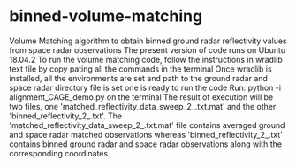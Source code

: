 # binned-volume-matching
Volume Matching algorithm to obtain binned ground radar reflectivity values from space radar observations
The present version of code runs on Ubuntu 18.04.2
To run the volume matching code, follow the instructions in wradlib text file by copy pating all the commands in the terminal
Once wradlib is installed, all the environments are set and path to the ground radar and space radar directory file is set one is ready to run the code
Run: python -i alignment_CAGE_demo.py on the terminal
The result of execution will be two files, one 'matched_reflectivity_data_sweep_2_.txt.mat' and the other 'binned_reflectivity_2_.txt'. 
The 'matched_reflectivity_data_sweep_2_.txt.mat' file contains averaged ground and space radar matched observations whereas 'binned_reflectivity_2_.txt' contains binned ground radar and space radar observations along with the corresponding coordinates. 
